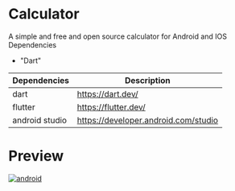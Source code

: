 # Calculator
A simple and free and open source calculator for Android and IOS
Dependencies

* "Dart"

| Dependencies| Description |
| ------ | ------ |
| dart |  https://dart.dev/ |
| flutter |  https://flutter.dev/ |
| android studio |  https://developer.android.com/studio |

# Preview
<a href='https://postimages.org/' target='_blank'><img src='https://i.postimg.cc/k5QWCS8w/android.png' border='0' alt='android'/></a>
